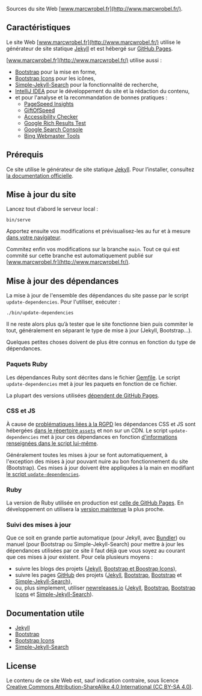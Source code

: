Sources du site Web [www.marcwrobel.fr](http://www.marcwrobel.fr/).

## Caractéristiques

Le site Web [www.marcwrobel.fr](http://www.marcwrobel.fr/) utilise le générateur de site statique
[Jekyll](https://jekyllrb.com) et est hébergé sur [GitHub Pages](https://pages.github.com/).

[www.marcwrobel.fr](http://www.marcwrobel.fr/) utilise aussi :

- [Bootstrap](https://getbootstrap.com/) pour la mise en forme,
- [Bootstrap Icons](https://icons.getbootstrap.com/) pour les icônes,
- [Simple-Jekyll-Search](https://github.com/christian-fei/Simple-Jekyll-Search) pour la fonctionnalité de recherche,
- [IntelliJ IDEA](https://www.jetbrains.com/idea/) pour le développement du site et la rédaction du contenu,
- et pour l'analyse et la recommandation de bonnes pratiques :
  - [PageSpeed Insights](https://developers.google.com/speed/pagespeed/insights/?url=https%3A%2F%2Fwww.marcwrobel.fr)
  - [GiftOfSpeed](https://www.giftofspeed.com/)
  - [Accessibility Checker](https://www.accessibilitychecker.org/audit/?website=https%3A%2F%2Fwww.marcwrobel.fr%2F&flag=eu)
  - [Google Rich Results Test](https://search.google.com/test/rich-results?url=https%3A%2F%2Fwww.marcwrobel.fr%2F)
  - [Google Search Console](https://search.google.com/search-console?resource_id=sc-domain%3Amarcwrobel.fr)
  - [Bing Webmaster Tools](https://www.bing.com/webmasters/home?siteUrl=https://www.marcwrobel.fr/)

## Prérequis

Ce site utilise le générateur de site statique [Jekyll](https://jekyllrb.com). Pour l’installer, consultez
[la documentation officielle](https://jekyllrb.com/docs/installation/).

## Mise à jour du site

Lancez tout d’abord le serveur local :

```shell script
bin/serve
```

Apportez ensuite vos modifications et prévisualisez-les au fur et à mesure [dans votre
navigateur](http://localhost:4000/).

Commitez enfin vos modifications sur la branche `main`. Tout ce qui est commité sur cette branche est automatiquement
publié sur [www.marcwrobel.fr](http://www.marcwrobel.fr/).

## Mise à jour des dépendances

La mise à jour de l'ensemble des dépendances du site passe par le script `update-dependencies`. Pour l'utiliser,
exécuter :

```shell script
./bin/update-dependencies
```

Il ne reste alors plus qu’à tester que le site fonctionne bien puis commiter le tout, généralement en
séparant le type de mise à jour (Jekyll, Bootstrap...).

Quelques petites choses doivent de plus être connus en fonction du type de dépendances.

### Paquets Ruby

Les dépendances Ruby sont décrites dans le fichier [Gemfile](/Gemfile). Le script `update-dependencies` met à jour les
paquets en fonction de ce fichier.

La plupart des versions utilisées [dépendent de GitHub Pages](https://pages.github.com/versions/).

### CSS et JS

À cause de [problématiques liées à la
RGPD](https://www.jsdelivr.com/blog/how-the-german-courts-ruling-on-google-fonts-affects-jsdelivr-and-why-it-is-safe-to-use/)
les dépendances CSS et JS sont hébergées [dans le répertoire `assets`](/assets) et non sur un CDN. Le script
`update-dependencies` met à jour ces dépendances en fonction [d'informations renseignées dans le script
lui-même](/bin/update-dependencies).

Généralement toutes les mises à jour se font automatiquement, à l'exception des mises à jour pouvant nuire au bon
fonctionnement du site (Bootstrap). Ces mises à jour doivent être appliquées à la main en modifiant
[le script `update-dependencies`](/bin/update-dependencies).

### Ruby

La version de Ruby utilisée en production est [celle de GitHub Pages](https://pages.github.com/versions/). En
développement on utilisera la [version maintenue](https://www.ruby-lang.org/en/downloads/branches/) la plus proche.

### Suivi des mises à jour

Que ce soit en grande partie automatique (pour Jekyll, avec [Bundler](https://bundler.io/)) ou manuel (pour Bootstrap ou
Simple-Jekyll-Search) pour mettre à jour les dépendances utilisées par ce site il faut déjà que vous soyez au courant
que ces mises à jour existent. Pour cela plusieurs moyens :

- suivre les blogs des projets ([Jekyll](https://jekyllrb.com/news/),
  [Bootstrap et Boostrap Icons](https://blog.getbootstrap.com/)),
- suivre les pages [GitHub](https://github.com) des projets ([Jekyll](https://github.com/jekyll/jekyll),
  [Bootstrap](https://github.com/twbs/bootstrap), [Bootstrap](https://github.com/twbs/icons) et
  [Simple-Jekyll-Search](https://github.com/christian-fei/Simple-Jekyll-Search)),
- ou, plus simplement, utiliser [newreleases.io](https://newreleases.io)
  ([Jekyll](https://newreleases.io/gems/jekyll),
  [Bootstrap](https://newreleases.io/npm/bootstrap), [Bootstrap Icons](https://newreleases.io/npm/bootstrap-icons)
  et [Simple-Jekyll-Search](https://newreleases.io/npm/simple-jekyll-search)).

## Documentation utile

- [Jekyll](https://jekyllrb.com/docs/)
- [Bootstrap](https://getbootstrap.com/docs/)
- [Bootstrap Icons](https://icons.getbootstrap.com/)
- [Simple-Jekyll-Search](https://github.com/christian-fei/Simple-Jekyll-Search)

## License

Le contenu de ce site Web est, sauf indication contraire, sous licence [Creative Commons
Attribution-ShareAlike 4.0 International (CC BY-SA 4.0)](LICENSE).

